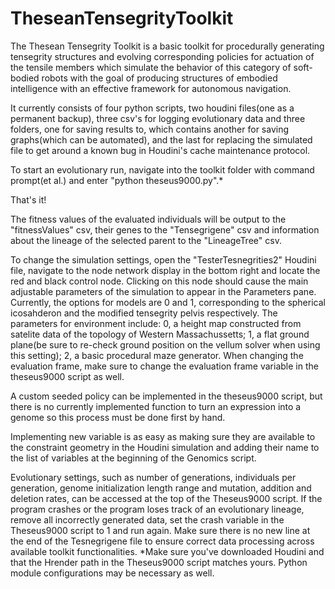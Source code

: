 # TheseanTensegrityToolkit
 
The Thesean Tensegrity Toolkit is a basic toolkit for procedurally generating tensegrity structures and evolving corresponding policies for actuation of the tensile members which simulate the behavior of this category of soft-bodied robots with the goal of producing structures of embodied intelligence with an effective framework for autonomous navigation.

It currently consists of four python scripts, two houdini files(one as a permanent backup), three csv's for logging evolutionary data and three folders, one for saving results to, which contains another for saving graphs(which can be automated), and the last for replacing the simulated file to get around a known bug in Houdini's cache maintenance protocol.

To start an evolutionary run, navigate into the toolkit folder with command prompt(et al.) and enter "python theseus9000.py".*

That's it!

The fitness values of the evaluated individuals will be output to the "fitnessValues" csv, their genes to the "Tensegrigene" csv and information about the lineage of the selected parent to the "LineageTree" csv.

To change the simulation settings, open the "TesterTesnegrities2" Houdini file, navigate to the node network display in the bottom right and locate the red and black control node. Clicking on this node should cause the main adjustable parameters of the simulation to appear in the Parameters pane. Currently, the options for models are 0 and 1, corresponding to the spherical icosahderon and the modified tensegrity pelvis respectively. The parameters for environment include: 0, a height map constructed from satelite data of the topology of Western Massachussetts; 1, a flat ground plane(be sure to re-check ground position on the vellum solver when using this setting); 2, a basic procedural maze generator.
When changing the evaluation frame, make sure to change the evaluation frame variable in the theseus9000 script as well. 

A custom seeded policy can be implemented in the theseus9000 script, but there is no currently implemented function to turn an expression into a genome so this process must be done first by hand.

Implementing new variable is as easy as making sure they are available to the constraint geometry in the Houdini simulation and adding their name to the list of variables at the beginning of the Genomics script.

Evolutionary settings, such as number of generations, individuals per generation, genome initialization length range and mutation, addition and deletion rates, can be accessed at the top of the Theseus9000 script. If the program crashes or the program loses track of an evolutionary lineage, remove all incorrectly generated data, set the crash variable in the Theseus9000 script to 1 and run again. Make sure there is no new line at the end of the Tesnegrigene file to ensure correct data processing across available toolkit functionalities.
*Make sure you've downloaded Houdini and that the Hrender path in the Theseus9000 script matches yours. Python module configurations may be necessary as well.
